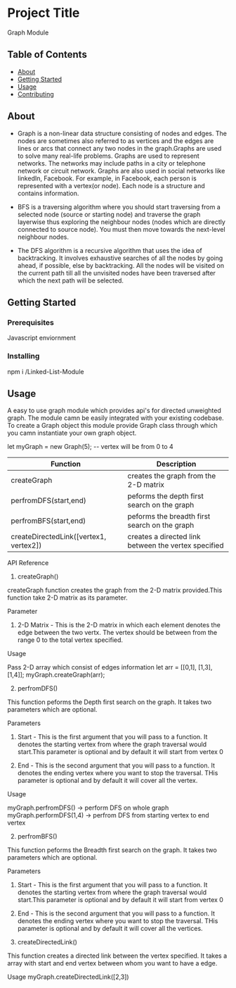 # Project Title
Graph Module

## Table of Contents

- [About](#about)
- [Getting Started](#getting_started)
- [Usage](#usage)
- [Contributing](../CONTRIBUTING.md)

## About <a name = "about"></a>

* Graph is a non-linear data structure consisting of nodes and edges. The nodes are sometimes also referred to as vertices and the edges are lines or arcs that connect any two nodes in the graph.Graphs are used to solve many real-life problems. Graphs are used to represent networks. The networks may include paths in a city or telephone network or circuit network. Graphs are also used in social networks like linkedIn, Facebook. For example, in Facebook, each person is represented with a vertex(or node). Each node is a structure and contains information. 

* BFS is a traversing algorithm where you should start traversing from a selected node (source or starting node) and traverse the graph layerwise thus exploring the neighbour nodes (nodes which are directly connected to source node). You must then move towards the next-level neighbour nodes. 

* The DFS algorithm is a recursive algorithm that uses the idea of backtracking. It involves exhaustive searches of all the nodes by going ahead, if possible, else by backtracking. All the nodes will be visited on the current path till all the unvisited nodes have been traversed after which the next path will be selected. 




## Getting Started <a name = "getting_started"></a>


### Prerequisites

Javascript enviornment

### Installing

npm i <repo>/Linked-List-Module

## Usage <a name = "usage"></a>

A easy to use graph module which provides api's for directed unweighted graph. The module camn be easily integrated with your existing codebase. To create a Graph object this module provide Graph class through which you camn instantiate your own graph object.

let myGraph = new Graph(5); -- vertex will be from 0 to 4

Function|Description
--------|-----------
createGraph|creates the graph from the 2-D matrix
perfromDFS(start,end)|peforms the depth first search on the graph
perfromBFS(start,end)|peforms the breadth first search on the graph
createDirectedLink([vertex1, vertex2])|creates a directed link between the vertex specified

API Reference 

1. createGraph()

createGraph function creates the graph from the 2-D matrix provided.This function take 2-D matrix as its parameter. 

Parameter 

1. 2-D Matrix - This is the 2-D matrix in which each element denotes the edge between the two vertx. The vertex should be between from the range 0 to the total vertex specified.

Usage 

Pass 2-D array which consist of edges information 
let arr = [[0,1], [1,3], [1,4]];
myGraph.createGraph(arr);

2. perfromDFS()

This function peforms the Depth first search on the graph. It takes two parameters which are optional.

Parameters

1. Start - This is the first argument that you will pass to a function. It denotes the starting vertex from where the graph traversal would start.This parameter is optional and by default it will start from vertex 0

2. End - This is the second argument that you will pass to a function. It denotes the ending vertex where you want to stop the traversal. THis parameter is optional and by default it will cover all the vertex.

Usage

myGraph.perfromDFS() -> perform DFS on whole graph 
myGraph.performDFS(1,4) -> perfrom DFS from starting vertex to end vertex

2. perfromBFS()

This function peforms the Breadth first search on the graph. It takes two parameters which are optional.

Parameters

1. Start - This is the first argument that you will pass to a function. It denotes the starting vertex from where the graph traversal would start.This parameter is optional and by default it will start from vertex 0

2. End - This is the second argument that you will pass to a function. It denotes the ending vertex where you want to stop the traversal. THis parameter is optional and by default it will cover all the vertices.

3. createDirectedLink()

This function creates a directed link between the vertex specified. It takes a array with start and end vertex between whom you want to have a edge.

Usage
myGraph.createDirectedLink([2,3])











